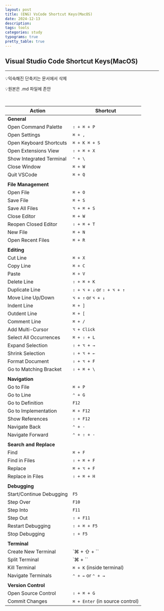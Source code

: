 ```yaml
---
layout: post
title: (ENG) VsCode Shortcut Keys(MacOS)
date: 2024-12-13
description:
tags: tools
categories: study
typograms: true
pretty_table: true
---
```


## **Visual Studio Code Shortcut Keys(MacOS)**
---

💡익숙해진 단축키는 문서에서 삭제

💡원본은 .md 파일에 존안

<br>


| Action                         | Shortcut                   |
|-------------------------------|--------------------------|
| **General**                    |                            |
| Open Command Palette           | `⇧ + ⌘ + P`                |
| Open Settings                  | `⌘ + ,`                    |
| Open Keyboard Shortcuts        | `⌘ + K ⌘ + S`              |
| Open Extensions View           | `⇧ + ⌘ + X`                |
| Show Integrated Terminal       | `⌃ + \`                    |
| Close Window                   | `⌘ + W`                    |
| Quit VSCode                    | `⌘ + Q`                    |
|                                |                             |
| **File Management**            |                             |
| Open File                      | `⌘ + O`                    |
| Save File                      | `⌘ + S`                    |
| Save All Files                 | `⌥ + ⌘ + S`                |
| Close Editor                   | `⌘ + W`                    |
| Reopen Closed Editor           | `⇧ + ⌘ + T`                |
| New File                       | `⌘ + N`                    |
| Open Recent Files              | `⌘ + R`                    |
|                                |                             |
| **Editing**                    |                             |
| Cut Line                       | `⌘ + X`                    |
| Copy Line                      | `⌘ + C`                    |
| Paste                          | `⌘ + V`                    |
| Delete Line                    | `⇧ + ⌘ + K`                |
| Duplicate Line                 | `⇧ + ⌥ + ↓` or `⇧ + ⌥ + ↑` |
| Move Line Up/Down              | `⌥ + ↑` or `⌥ + ↓`         |
| Indent Line                    | `⌘ + ]`                    |
| Outdent Line                   | `⌘ + [`                    |
| Comment Line                   | `⌘ + /`                    |
| Add Multi-Cursor               | `⌥ + Click`                |
| Select All Occurrences         | `⌘ + ⇧ + L`                |
| Expand Selection               | `⇧ + ⌥ + →`                |
| Shrink Selection               | `⇧ + ⌥ + ←`                |
| Format Document                | `⇧ + ⌥ + F`                |
| Go to Matching Bracket         | `⇧ + ⌘ + \`                |
|                                |                             |
| **Navigation**                 |                             |
| Go to File                     | `⌘ + P`                    |
| Go to Line                     | `⌃ + G`                    |
| Go to Definition               | `F12`                      |
| Go to Implementation           | `⌘ + F12`                  |
| Show References                | `⇧ + F12`                  |
| Navigate Back                  | `⌃ + -`                    |
| Navigate Forward               | `⌃ + ⇧ + -`                |
|                                |                             |
| **Search and Replace**         |                             |
| Find                           | `⌘ + F`                    |
| Find in Files                  | `⇧ + ⌘ + F`                |
| Replace                        | `⌘ + ⌥ + F`                |
| Replace in Files               | `⇧ + ⌘ + H`                |
|                                |                             |
| **Debugging**                  |                             |
| Start/Continue Debugging       | `F5`                       |
| Step Over                      | `F10`                      |
| Step Into                      | `F11`                      |
| Step Out                       | `⇧ + F11`                  |
| Restart Debugging              | `⇧ + ⌘ + F5`               |
| Stop Debugging                 | `⇧ + F5`                   |
|                                |                             |
| **Terminal**                   |                             |
| Create New Terminal            | `⌘ + ⇧ + ``                |
| Split Terminal                 | `⌘ + ``                    |
| Kill Terminal                  | `⌘ + K` (inside terminal)  |
| Navigate Terminals             | `⌃ + ←` or `⌃ + →`         |
|                                |                             |
| **Version Control**            |                             |
| Open Source Control            | `⇧ + ⌘ + G`                |
| Commit Changes                 | `⌘ + Enter` (in source control) |



<!-- 원본 (익숙해지면 하나씩 지우기)
| Action                         | Shortcut                   |
|-------------------------------|--------------------------|
| **General**                    |                            |
| Open Command Palette           | `⇧ + ⌘ + P`                |
| Open Settings                  | `⌘ + ,`                    |
| Open Keyboard Shortcuts        | `⌘ + K ⌘ + S`              |
| Open Extensions View           | `⇧ + ⌘ + X`                |
| Show Integrated Terminal       | `⌃ + \`                    |
| Close Window                   | `⌘ + W`                    |
| Quit VSCode                    | `⌘ + Q`                    |
|                                |                             |
| **File Management**            |                             |
| Open File                      | `⌘ + O`                    |
| Save File                      | `⌘ + S`                    |
| Save All Files                 | `⌥ + ⌘ + S`                |
| Close Editor                   | `⌘ + W`                    |
| Reopen Closed Editor           | `⇧ + ⌘ + T`                |
| New File                       | `⌘ + N`                    |
| Open Recent Files              | `⌘ + R`                    |
|                                |                             |
| **Editing**                    |                             |
| Cut Line                       | `⌘ + X`                    |
| Copy Line                      | `⌘ + C`                    |
| Paste                          | `⌘ + V`                    |
| Delete Line                    | `⇧ + ⌘ + K`                |
| Duplicate Line                 | `⇧ + ⌥ + ↓` or `⇧ + ⌥ + ↑` |
| Move Line Up/Down              | `⌥ + ↑` or `⌥ + ↓`         |
| Indent Line                    | `⌘ + ]`                    |
| Outdent Line                   | `⌘ + [`                    |
| Comment Line                   | `⌘ + /`                    |
| Add Multi-Cursor               | `⌥ + Click`                |
| Select All Occurrences         | `⌘ + ⇧ + L`                |
| Expand Selection               | `⇧ + ⌥ + →`                |
| Shrink Selection               | `⇧ + ⌥ + ←`                |
| Format Document                | `⇧ + ⌥ + F`                |
| Go to Matching Bracket         | `⇧ + ⌘ + \`                |
|                                |                             |
| **Navigation**                 |                             |
| Go to File                     | `⌘ + P`                    |
| Go to Line                     | `⌃ + G`                    |
| Go to Definition               | `F12`                      |
| Go to Implementation           | `⌘ + F12`                  |
| Show References                | `⇧ + F12`                  |
| Navigate Back                  | `⌃ + -`                    |
| Navigate Forward               | `⌃ + ⇧ + -`                |
|                                |                             |
| **Search and Replace**         |                             |
| Find                           | `⌘ + F`                    |
| Find in Files                  | `⇧ + ⌘ + F`                |
| Replace                        | `⌘ + ⌥ + F`                |
| Replace in Files               | `⇧ + ⌘ + H`                |
|                                |                             |
| **Debugging**                  |                             |
| Start/Continue Debugging       | `F5`                       |
| Step Over                      | `F10`                      |
| Step Into                      | `F11`                      |
| Step Out                       | `⇧ + F11`                  |
| Restart Debugging              | `⇧ + ⌘ + F5`               |
| Stop Debugging                 | `⇧ + F5`                   |
|                                |                             |
| **Terminal**                   |                             |
| Create New Terminal            | `⌘ + ⇧ + ``                |
| Split Terminal                 | `⌘ + ``                    |
| Kill Terminal                  | `⌘ + K` (inside terminal)  |
| Navigate Terminals             | `⌃ + ←` or `⌃ + →`         |
|                                |                             |
| **Version Control**            |                             |
| Open Source Control            | `⇧ + ⌘ + G`                |
| Commit Changes                 | `⌘ + Enter` (in source control) | -->